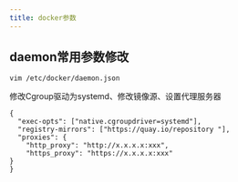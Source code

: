 ```yaml
---
title: docker参数
---
```

## daemon常用参数修改
```
vim /etc/docker/daemon.json 
```
修改Cgroup驱动为systemd、修改镜像源、设置代理服务器
```
{
  "exec-opts": ["native.cgroupdriver=systemd"],
  "registry-mirrors": ["https://quay.io/repository "],
  "proxies": {
    "http_proxy": "http://x.x.x.x:xxx",
    "https_proxy": "https://x.x.x.x:xxx"
}
}
```
